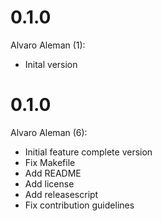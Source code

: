 # 0.1.0

Alvaro Aleman (1):

* Inital version

# 0.1.0

Alvaro Aleman (6):

* Initial feature complete version
* Fix Makefile
* Add README
* Add license
* Add releasescript
* Fix contribution guidelines

